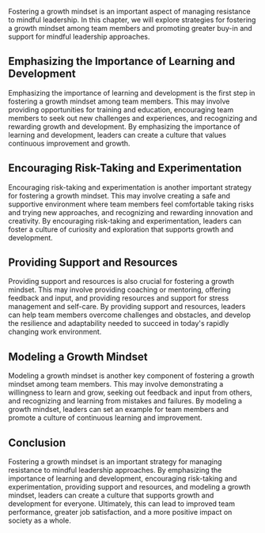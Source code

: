 
Fostering a growth mindset is an important aspect of managing resistance to mindful leadership. In this chapter, we will explore strategies for fostering a growth mindset among team members and promoting greater buy-in and support for mindful leadership approaches.

Emphasizing the Importance of Learning and Development
------------------------------------------------------

Emphasizing the importance of learning and development is the first step in fostering a growth mindset among team members. This may involve providing opportunities for training and education, encouraging team members to seek out new challenges and experiences, and recognizing and rewarding growth and development. By emphasizing the importance of learning and development, leaders can create a culture that values continuous improvement and growth.

Encouraging Risk-Taking and Experimentation
-------------------------------------------

Encouraging risk-taking and experimentation is another important strategy for fostering a growth mindset. This may involve creating a safe and supportive environment where team members feel comfortable taking risks and trying new approaches, and recognizing and rewarding innovation and creativity. By encouraging risk-taking and experimentation, leaders can foster a culture of curiosity and exploration that supports growth and development.

Providing Support and Resources
-------------------------------

Providing support and resources is also crucial for fostering a growth mindset. This may involve providing coaching or mentoring, offering feedback and input, and providing resources and support for stress management and self-care. By providing support and resources, leaders can help team members overcome challenges and obstacles, and develop the resilience and adaptability needed to succeed in today's rapidly changing work environment.

Modeling a Growth Mindset
-------------------------

Modeling a growth mindset is another key component of fostering a growth mindset among team members. This may involve demonstrating a willingness to learn and grow, seeking out feedback and input from others, and recognizing and learning from mistakes and failures. By modeling a growth mindset, leaders can set an example for team members and promote a culture of continuous learning and improvement.

Conclusion
----------

Fostering a growth mindset is an important strategy for managing resistance to mindful leadership approaches. By emphasizing the importance of learning and development, encouraging risk-taking and experimentation, providing support and resources, and modeling a growth mindset, leaders can create a culture that supports growth and development for everyone. Ultimately, this can lead to improved team performance, greater job satisfaction, and a more positive impact on society as a whole.

